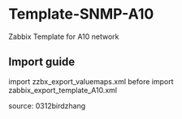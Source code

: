 # Template-SNMP-A10
Zabbix Template for A10 network

## Import guide
import zzbx_export_valuemaps.xml before import zabbix_export_template_A10.xml

source: 0312birdzhang
